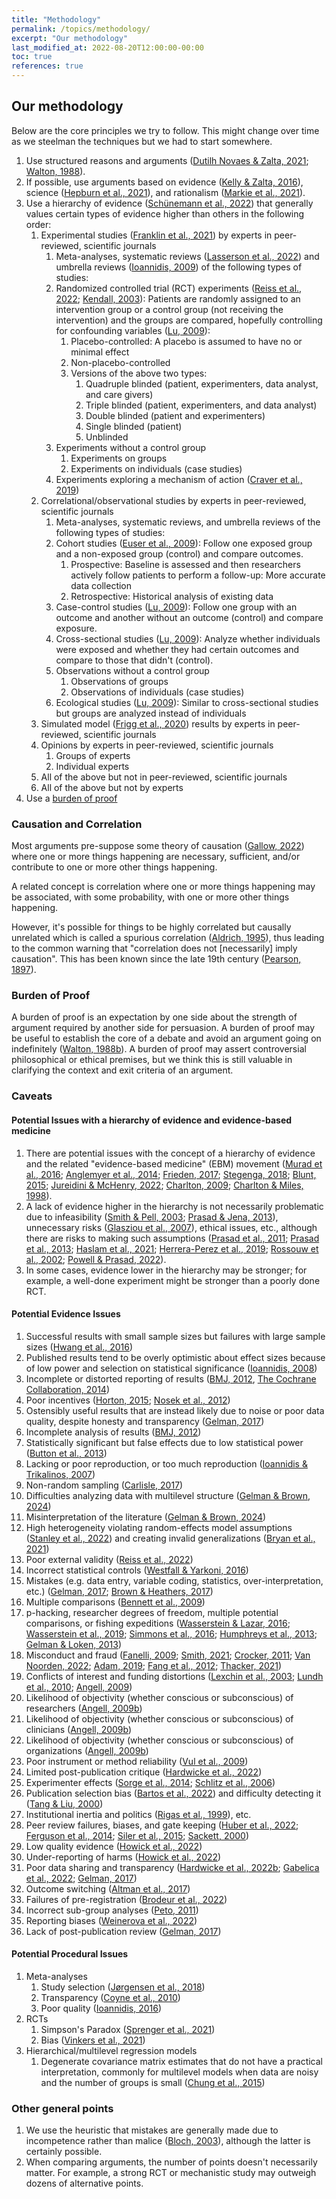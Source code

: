 ```yaml
---
title: "Methodology"
permalink: /topics/methodology/
excerpt: "Our methodology"
last_modified_at: 2022-08-20T12:00:00-00:00
toc: true
references: true
---
```


## Our methodology

Below are the core principles we try to follow. This might change over time as we steelman the techniques but we had to start somewhere.

1. Use structured reasons and arguments ([Dutilh Novaes & Zalta, 2021](#Dutilh_Novaes_&_Zalta,_2021); [Walton, 1988](#Walton,_1988)).
2. If possible, use arguments based on evidence ([Kelly & Zalta, 2016](#Kelly_&_Zalta,_2016)), science ([Hepburn et al., 2021](#Hepburn_et_al.,_2021)), and rationalism ([Markie et al., 2021](#Markie_et_al.,_2021)).
3. Use a hierarchy of evidence ([Schünemann et al., 2022](#Schunemann_et_al.,_2022)) that generally values certain types of evidence higher than others in the following order:
    1. Experimental studies ([Franklin et al., 2021](#Franklin_et_al.,_2021)) by experts in peer-reviewed, scientific journals
        1. Meta-analyses, systematic reviews ([Lasserson et al., 2022](Lasserson_et_al.,_2022)) and umbrella reviews ([Ioannidis, 2009](#Ioannidis,_2009)) of the following types of studies:
        2. Randomized controlled trial (RCT) experiments ([Reiss et al., 2022](#Reiss_et_al.,_2022); [Kendall, 2003](#Kendall,_2003)): Patients are randomly assigned to an intervention group or a control group (not receiving the intervention) and the groups are compared, hopefully controlling for confounding variables ([Lu, 2009](#Lu,_2009)):
             1. Placebo-controlled: A placebo is assumed to have no or minimal effect
             2. Non-placebo-controlled
             3. Versions of the above two types:
                 1. Quadruple blinded (patient, experimenters, data analyst, and care givers)
                 2. Triple blinded (patient, experimenters, and data analyst)
                 3. Double blinded (patient and experimenters)
                 4. Single blinded (patient)
                 5. Unblinded
        2. Experiments without a control group
            1. Experiments on groups
            2. Experiments on individuals (case studies)
        3. Experiments exploring a mechanism of action ([Craver et al., 2019](#Craver_et_al.,_2019))
    2. Correlational/observational studies by experts in peer-reviewed, scientific journals
        1. Meta-analyses, systematic reviews, and umbrella reviews of the following types of studies:
        2. Cohort studies ([Euser et al., 2009](#Euser_et_al.,_2009)): Follow one exposed group and a non-exposed group (control) and compare outcomes.
            1. Prospective: Baseline is assessed and then researchers actively follow patients to perform a follow-up: More accurate data collection
            2. Retrospective: Historical analysis of existing data
        3. Case-control studies ([Lu, 2009](#Lu,_2009)): Follow one group with an outcome and another without an outcome (control) and compare exposure.
        4. Cross-sectional studies ([Lu, 2009](#Lu,_2009)): Analyze whether individuals were exposed and whether they had certain outcomes and compare to those that didn't (control).
        5. Observations without a control group
            1. Observations of groups
            2. Observations of individuals (case studies)
        6. Ecological studies ([Lu, 2009](#Lu,_2009)): Similar to cross-sectional studies but groups are analyzed instead of individuals
    3. Simulated model ([Frigg et al., 2020](#Frigg_et_al.,_2020)) results by experts in peer-reviewed, scientific journals
    4. Opinions by experts in peer-reviewed, scientific journals
        1. Groups of experts
        2. Individual experts
    5. All of the above but not in peer-reviewed, scientific journals
    6. All of the above but not by experts
4. Use a [burden of proof](/topics/methodology/#burden-of-proof)

### Causation and Correlation

Most arguments pre-suppose some theory of causation ([Gallow, 2022](#Gallow,_2022)) where one or more things happening are necessary, sufficient, and/or contribute to one or more other things happening.

A related concept is correlation where one or more things happening may be associated, with some probability, with one or more other things happening.

However, it's possible for things to be highly correlated but causally unrelated which is called a spurious correlation ([Aldrich, 1995](#Aldrich,_1995)), thus leading to the common warning that "correlation does not \[necessarily\] imply causation". This has been known since the late 19th century ([Pearson, 1897](#Pearson,_1897)).

### Burden of Proof

A burden of proof is an expectation by one side about the strength of argument required by another side for persuasion. A burden of proof may be useful to establish the core of a debate and avoid an argument going on indefinitely ([Walton, 1988b](#Walton,_1988b)). A burden of proof may assert controversial philosophical or ethical premises, but we think this is still valuable in clarifying the context and exit criteria of an argument.

### Caveats

#### Potential Issues with a hierarchy of evidence and evidence-based medicine

1. There are potential issues with the concept of a hierarchy of evidence and the related "evidence-based medicine" (EBM) movement ([Murad et al., 2016](#Murad_et_al.,_2016); [Anglemyer et al., 2014](#Anglemyer_et_al.,_2014); [Frieden, 2017](#Frieden,_2017); [Stegenga, 2018](#Stegenga,_2018); [Blunt, 2015](#Blunt,_2015); [Jureidini & McHenry, 2022](#Jureidini_&_McHenry,_2022); [Charlton, 2009](#Charlton,_2009); [Charlton & Miles, 1998](#Charlton_&_Miles,_1998)).
1. A lack of evidence higher in the hierarchy is not necessarily problematic due to infeasibility ([Smith & Pell, 2003](#Smith_&_Pell,_2003); [Prasad & Jena, 2013](#Prasad_&_Jena,_2013)), unnecessary risks ([Glasziou et al., 2007](#Glasziou_et_al.,_2007)), ethical issues, etc., although there are risks to making such assumptions ([Prasad et al., 2011](#Prasad_et_al.,_2011); [Prasad et al., 2013](#Prasad_et_al.,_2013); [Haslam et al., 2021](#Haslam_et_al.,_2021); [Herrera-Perez et al., 2019](#Herrera-Perez_et_al.,_2019); [Rossouw et al., 2002](#Rossouw_et_al.,_2002); [Powell & Prasad, 2022](#Powell_&_Prasad,_2022)).
1. In some cases, evidence lower in the hierarchy may be stronger; for example, a well-done experiment might be stronger than a poorly done RCT.

#### Potential Evidence Issues

1. Successful results with small sample sizes but failures with large sample sizes ([Hwang et al., 2016](#Hwang_et_al.,_2016))
1. Published results tend to be overly optimistic about effect sizes because of low power and selection on statistical significance ([Ioannidis, 2008](#Ioannidis,_2008))
1. Incomplete or distorted reporting of results ([BMJ, 2012](#BMJ,_2012), [The Cochrane Collaboration, 2014](#The_Cochrane_Collaboration,_2014))
1. Poor incentives ([Horton, 2015](#Horton,_2015); [Nosek et al., 2012](#Nosek_et_al.,_2012))
1. Ostensibly useful results that are instead likely due to noise or poor data quality, despite honesty and transparency ([Gelman, 2017](#Gelman,_2017))
1. Incomplete analysis of results ([BMJ, 2012](#BMJ,_2012))
1. Statistically significant but false effects due to low statistical power ([Button et al., 2013](#Button_et_al.,_2013))
1. Lacking or poor reproduction, or too much reproduction ([Ioannidis & Trikalinos, 2007](#Ioannidis_&_Trikalinos,_2007))
1. Non-random sampling ([Carlisle, 2017](#Carlisle,_2017))
1. Difficulties analyzing data with multilevel structure ([Gelman & Brown, 2024](#Gelman_&_Brown,_2024))
1. Misinterpretation of the literature ([Gelman & Brown, 2024](#Gelman_&_Brown,_2024))
1. High heterogeneity violating random-effects model assumptions ([Stanley et al., 2022](#Stanley_et_al.,_2022)) and creating invalid generalizations ([Bryan et al., 2021](#Bryan_et_al.,_2021))
1. Poor external validity ([Reiss et al., 2022](#Reiss_et_al.,_2022))
1. Incorrect statistical controls ([Westfall & Yarkoni, 2016](#Westfall_&_Yarkoni,_2016))
1. Mistakes (e.g. data entry, variable coding, statistics, over-interpretation, etc.) ([Gelman, 2017](#Gelman,_2017); [Brown & Heathers, 2017](#Brown_&_Heathers,_2017))
1. Multiple comparisons ([Bennett et al., 2009](#Bennett_et_al.,_2009))
1. p-hacking, researcher degrees of freedom, multiple potential comparisons, or fishing expeditions ([Wasserstein & Lazar, 2016](#Wasserstein_&_Lazar,_2016); [Wasserstein et al., 2019](#Wasserstein_et_al.,_2019); [Simmons et al., 2016](#Simmons_et_al.,_2016); [Humphreys et al., 2013](#Humphreys_et_al.,_2013); [Gelman & Loken, 2013](#Gelman_&_Loken,_2013))
1. Misconduct and fraud ([Fanelli, 2009](#Fanelli,_2009); [Smith, 2021](#Smith,_2021); [Crocker, 2011](#Crocker,_2011); [Van Noorden, 2022](#Van_Noorden,_2022); [Adam, 2019](#Adam,_2019); [Fang et al., 2012](#Fang_et_al.,_2012); [Thacker, 2021](#Thacker,_2021))
1. Conflicts of interest and funding distortions ([Lexchin et al., 2003](#Lexchin_et_al.,_2003); [Lundh et al., 2010](#Lundh_et_al.,_2010); [Angell, 2009](#Angell,_2009))
1. Likelihood of objectivity (whether conscious or subconscious) of researchers ([Angell, 2009b](#Angell,_2009b))
1. Likelihood of objectivity (whether conscious or subconscious) of clinicians ([Angell, 2009b](#Angell,_2009b))
1. Likelihood of objectivity (whether conscious or subconscious) of organizations ([Angell, 2009b](#Angell,_2009b))
1. Poor instrument or method reliability ([Vul et al., 2009](#Vul_et_al.,_2009))
1. Limited post-publication critique ([Hardwicke et al., 2022](#Hardwicke_et_al.,_2022))
1. Experimenter effects ([Sorge et al., 2014](#Sorge_et_al.,_2014); [Schlitz et al., 2006](#Schlitz_et_al.,_2006))
1. Publication selection bias ([Bartos et al., 2022](#Bartos_et_al.,_2022)) and difficulty detecting it ([Tang & Liu, 2000](#Tang_&_Liu,_2000))
1. Institutional inertia and politics ([Rigas et al., 1999](#Rigas_et_al.,_1999)), etc.
1. Peer review failures, biases, and gate keeping ([Huber et al., 2022](#Huber_et_al.,_2022); [Ferguson et al., 2014](#Ferguson_et_al.,_2014); [Siler et al., 2015](#Siler_et_al.,_2015); [Sackett, 2000](#Sackett,_2000))
1. Low quality evidence ([Howick et al., 2022](#Howick_et_al.,_2022))
1. Under-reporting of harms ([Howick et al., 2022](#Howick_et_al.,_2022))
1. Poor data sharing and transparency ([Hardwicke et al., 2022b](#Hardwicke_et_al.,_2022b); [Gabelica et al., 2022](#Gabelica_et_al.,_2022); [Gelman, 2017](#Gelman,_2017))
1. Outcome switching ([Altman et al., 2017](#Altman_et_al.,_2017))
1. Failures of pre-registration ([Brodeur et al., 2022](#Brodeur_et_al.,_2022))
1. Incorrect sub-group analyses ([Peto, 2011](#Peto,_2011))
1. Reporting biases ([Weinerova et al., 2022](#Weinerova_et_al.,_2022))
1. Lack of post-publication review ([Gelman, 2017](#Gelman,_2017))

#### Potential Procedural Issues

1. Meta-analyses
    1. Study selection ([Jørgensen et al., 2018](#Jorgensen_et_al.,_2018))
    1. Transparency ([Coyne et al., 2010](#Coyne_et_al.,_2010))
    1. Poor quality ([Ioannidis, 2016](#Ioannidis,_2016))
1. RCTs
    1. Simpson's Paradox ([Sprenger et al., 2021](#Sprenger_et_al.,_2021))
    1. Bias ([Vinkers et al., 2021](#Vinkers_et_al.,_2021))
1. Hierarchical/multilevel regression models
    1. Degenerate covariance matrix estimates that do not have a practical interpretation, commonly for multilevel models when data are noisy and the number of groups is small ([Chung et al., 2015](#Chung_et_al.,_2015))

### Other general points

1. We use the heuristic that mistakes are generally made due to incompetence rather than malice ([Bloch, 2003](#Bloch,_2003)), although the latter is certainly possible.
1. When comparing arguments, the number of points doesn't necessarily matter. For example, a strong RCT or mechanistic study may outweigh dozens of alternative points.

<!-- References -->

[Adam, 2019]: https://www.nature.com/articles/d41586-019-02241-z 'Adam, D. (2019). How a data detective exposed suspicious medical trials. Nature, 571(7766), 462-465. https://doi.org/10.1038/d41586-019-02241-z'
[Aldrich, 1995]: https://doi.org/10.1214/ss/1177009870 'Aldrich, J. (1995). Correlations genuine and spurious in Pearson and Yule. Statistical science, 364-376. https://doi.org/10.1214/ss/1177009870'
[Altman et al., 2017]: https://doi.org/10.1136/bmj.j396 'Altman, D. G., Moher, D., & Schulz, K. F. (2017). Harms of outcome switching in reports of randomised trials: CONSORT perspective. BMJ, 356. https://doi.org/10.1136/bmj.j396'
[Angell, 2009]: https://www.nybooks.com/articles/2009/01/15/drug-companies-doctorsa-story-of-corruption/ 'Angell, M. (2009). Drug companies & doctors: A story of corruption. The New York Review of Books, 56(1), 8-12. Retrieved August, 2022 from https://www.nybooks.com/articles/2009/01/15/drug-companies-doctorsa-story-of-corruption/'
[Angell, 2009b]: https://www.nybooks.com/articles/2009/01/15/drug-companies-doctorsa-story-of-corruption/ '"It is simply no longer possible to believe much of the clinical research that is published, or to rely on the judgment of trusted physicians or authoritative medical guidelines. I take no pleasure in this conclusion, which I reached slowly and reluctantly over my two decades as an editor of The New England Journal of Medicine."&#013;&#013;Angell, M. (2009). Drug companies & doctors: A story of corruption. The New York Review of Books, 56(1), 8-12. Retrieved August, 2022 from https://www.nybooks.com/articles/2009/01/15/drug-companies-doctorsa-story-of-corruption/'
[Anglemyer et al., 2014]: https://www.cochranelibrary.com/cdsr/doi/10.1002/14651858.MR000034.pub2/epdf/full/en 'Anglemyer, A., Horvath, H. T., & Bero, L. (2014). Healthcare outcomes assessed with observational study designs compared with those assessed in randomized trials. Cochrane Database of Systematic Reviews, (4). https://doi.org/10.1002/14651858.MR000034.pub2'
[Bartos et al., 2022]: https://doi.org/10.48550/arXiv.2208.12334 'Bartoš, F., Maier, M., Wagenmakers, E. J., Nippold, F., Doucouliagos, H., Ioannidis, J., ... & Stanley, T. D. (2022). Footprint of publication selection bias on meta-analyses in medicine, economics, and psychology. arXiv preprint arXiv:2208.12334. https://doi.org/10.48550/arXiv.2208.12334'
[Bennett et al., 2009]: https://tauruspet.med.yale.edu/staff/edm42/courses/ENAS_880_2018/papers/Bennett-Salmon-2009.pdf 'Bennett, C. M., Baird, A. A., Miller, M. B., and Wolford, G. L. (2009). Neural correlates of interspecies perspective taking in the post-mortem Atlantic Salmon: An argument for multiple comparisons correction. Poster presented at Human Brain Mapping conference. https://tauruspet.med.yale.edu/staff/edm42/courses/ENAS_880_2018/papers/Bennett-Salmon-2009.pdf'
[Bloch, 2003]: https://archive.org/details/murphyslawbooktw00bloc/page/52/mode/2up 'Bloch, A. (2003). Murphy’s law. Penguin. https://archive.org/details/murphyslawbooktw00bloc/page/52/mode/2up'
[Blunt, 2015]: https://etheses.lse.ac.uk/3284/1/Blunt_heirachies_of_evidence.pdf 'Blunt, C. (2015). Hierarchies of evidence in evidence-based medicine (Doctoral dissertation, London School of Economics and Political Science). Retrieved July, 2022, from https://etheses.lse.ac.uk/3284/1/Blunt_heirachies_of_evidence.pdf'
[BMJ, 2012]: https://www.bmj.com/content/bmj/345/bmj.e7304.full.pdf '"Why aren’t all clinical trial data routinely available for independent scrutiny once a regulatory decision has been made? How have commercial companies been allowed to evaluate their own products and then to keep large and unknown amounts of the data secret even from the regulators? Why should it be up to the companies to decide who looks at the data and for what purpose? Why should it take legal action (as in the case of GlaxoSmithKline’s paroxetine and rosiglitazone), strong arm tactics by national licensing bodies (Pfizer’s reboxetine), and the exceptional tenacity of individual researchers and investigative journalists (Roche’s oseltamivir) to try to piece together the evidence on individual drugs? [...] the Cochrane group has told the BMJ that about 60% of Roche’s data from phase III trials of oseltamivir have never been published. And although the European Medicines Agency (EMA) could have requested these data from Roche, it did not do so. This means that tax payers in the United Kingdom and around the world have spent billions of dollars stockpiling a drug for which no one except the manufacturer has seen the complete evidence base.  Indeed the EMA’s unprecedented infringement proceedings launched against Roche last month suggest that even the manufacturer has never fully evaluated evidence it has collected on the drug’s adverse effects."&#013;&#013;BMJ (2012). Clinical trial data for all drugs in current use. BMJ, 345. from https://doi.org/10.1136/bmj.e7304'
[Brodeur et al., 2022]: https://doi.org/10.2139/ssrn.4180594 'Brodeur, A., Cook, N., Hartley, J., & Heyes, A. (2022). Do Pre-Registration and Pre-analysis Plans Reduce p-Hacking and Publication Bias?. Available at SSRN. https://doi.org/10.2139/ssrn.4180594'
[Brown & Heathers, 2017]: https://doi.org/10.1177/1948550616673876 'Brown, N. J., & Heathers, J. A. (2017). The GRIM test: A simple technique detects numerous anomalies in the reporting of results in psychology. Social Psychological and Personality Science, 8(4), 363-369. https://doi.org/10.1177/1948550616673876'
[Bryan et al., 2021]: https://doi.org/10.1038/s41562-021-01143-3 'Bryan, C. J., Tipton, E., & Yeager, D. S. (2021). Behavioural science is unlikely to change the world without a heterogeneity revolution. Nature human behaviour, 5(8), 980-989. https://doi.org/10.1038/s41562-021-01143-3'
[Button et al., 2013]: https://www.nature.com/articles/nrn3475.pdf 'Button, K. S., Ioannidis, J., Mokrysz, C., Nosek, B. A., Flint, J., Robinson, E. S., & Munafò, M. R. (2013). Power failure: why small sample size undermines the reliability of neuroscience. Nature reviews neuroscience, 14(5), 365-376. https://doi.org/10.1038/nrn3475'
[Carlisle, 2017]: https://associationofanaesthetists-publications.onlinelibrary.wiley.com/doi/pdfdirect/10.1111/anae.13938?download=true 'Carlisle, J. B. (2017). Data fabrication and other reasons for non‐random sampling in 5087 randomised, controlled trials in anaesthetic and general medical journals. Anaesthesia, 72(8), 944-952. https://doi.org/10.1111/anae.13938'
[Charlton, 2009]: https://doi.org/10.1111/j.1365-2753.2009.01267.x 'Charlton, B. G. (2009). The Zombie science of evidence‐based medicine: a personal retrospective. A commentary on Djulbegovic, B., Guyatt, GH & Ashcroft, RE (2009). Cancer Control, 16, 158–168. Journal of Evaluation in Clinical Practice, 15(6), 930-934. https://doi.org/10.1111/j.1365-2753.2009.01267.x'
[Charlton & Miles, 1998]: https://doi.org/10.1093/qjmed/91.5.371 'Charlton, B. G., & Miles, A. (1998). The rise and fall of EBM. QJM: monthly journal of the Association of Physicians, 91(5), 371-374. https://doi.org/10.1093/qjmed/91.5.371'
[Chung et al., 2015]: https://doi.org/10.3102/1076998615570945 'Chung, Y., Gelman, A., Rabe-Hesketh, S., Liu, J., & Dorie, V. (2015). Weakly informative prior for point estimation of covariance matrices in hierarchical models. Journal of Educational and Behavioral Statistics, 40(2), 136-157. https://doi.org/10.3102/1076998615570945'
[Coyne et al., 2010]: https://psycnet.apa.org/doi/10.1037/a0017633 'Coyne, J. C., Thombs, B. D., & Hagedoorn, M. (2010). Ain’t necessarily so: review and critique of recent meta-analyses of behavioral medicine interventions in health psychology. Health Psychology, 29(2), 107. https://psycnet.apa.org/doi/10.1037/a0017633'
[Craver et al., 2019]: https://plato.stanford.edu/entries/science-mechanisms/ 'Craver, C., Tabery, J., & Zalta, E. (Ed.) (2019). Mechanisms in Science. The Stanford Encyclopedia of Philosophy (Summer 2019 Edition). https://plato.stanford.edu/archives/sum2019/entries/science-mechanisms/'
[Crocker, 2011]: https://doi.org/10.1038/479151a 'Crocker, J. (2011). The road to fraud starts with a single step. Nature, 479(7372), 151-151. https://doi.org/10.1038/479151a'
[Dutilh Novaes & Zalta, 2021]: https://plato.stanford.edu/entries/argument/ 'Dutilh Novaes, C., & Zalta, E. (Ed.) (2021). Argument and Argumentation. The Stanford Encyclopedia of Philosophy (Fall 2021 Edition). https://plato.stanford.edu/archives/fall2021/entries/argument/'
[Euser et al., 2009]: https://doi.org/10.1159/000235241 'Euser, A. M., Zoccali, C., Jager, K. J., & Dekker, F. W. (2009). Cohort studies: prospective versus retrospective. Nephron Clinical Practice, 113(3), c214-c217. https://doi.org/10.1159/000235241'
[Fanelli, 2009]: https://doi.org/10.1371/journal.pone.0005738 'Fanelli, D. (2009). How many scientists fabricate and falsify research? A systematic review and meta-analysis of survey data. PloS one, 4(5), e5738. https://doi.org/10.1371/journal.pone.0005738'
[Fang et al., 2012]: https://doi.org/10.1073/pnas.1212247109 'Fang, F. C., Steen, R. G., & Casadevall, A. (2012). Misconduct accounts for the majority of retracted scientific publications. Proceedings of the National Academy of Sciences, 109(42), 17028-17033. https://doi.org/10.1073/pnas.1212247109'
[Ferguson et al., 2014]: https://doi.org/10.1038/515480a 'Ferguson, C., Marcus, A., & Oransky, I. (2014). The peer-review scam. Nature, 515(7528), 480. https://doi.org/10.1038/515480a'
[Franklin et al., 2021]: https://plato.stanford.edu/entries/physics-experiment/ 'Franklin, A., Perovic, S., & Zalta, E. (Ed.) (2021). Experiment in Physics. The Stanford Encyclopedia of Philosophy (Summer 2021 Edition). https://plato.stanford.edu/archives/sum2021/entries/physics-experiment/'
[Frieden, 2017]: https://www.nejm.org/doi/pdf/10.1056/NEJMra1614394 'Frieden, T. R. (2017). Evidence for health decision making—beyond randomized, controlled trials. New England Journal of Medicine, 377(5), 465-475. https://doi.org/10.1056/NEJMra1614394'
[Frigg et al., 2020]: https://plato.stanford.edu/entries/models-science/ 'Frigg, R., Hartmann, S., & Zalta, E. (Ed.) (2020). Models in Science. The Stanford Encyclopedia of Philosophy (Spring 2020 Edition). https://plato.stanford.edu/archives/spr2020/entries/models-science/'
[Gabelica et al., 2022]: https://doi.org/10.1016/j.jclinepi.2022.05.019 'Gabelica, M., Bojčić, R., & Puljak, L. (2022). Many researchers were not compliant with their published data sharing statement: a mixed-methods study. Journal of Clinical Epidemiology, 150, 33-41. https://doi.org/10.1016/j.jclinepi.2022.05.019'
[Gallow, 2022]: https://plato.stanford.edu/entries/causation-metaphysics/#Inst 'Gallow, D. (2022). The Metaphysics of Causation. The Stanford Encyclopedia of Philosophy (Fall 2022 Edition). https://plato.stanford.edu/archives/fall2022/entries/causation-metaphysics/'
[Gelman, 2017]: https://doi.org/10.1080/09332480.2017.1302720 'Gelman, A. (2017). Ethics and statistics: Honesty and transparency are not enough. Chance, 30(1), 37-39. https://doi.org/10.1080/09332480.2017.1302720'
[Gelman & Brown, 2024]: https://stat.columbia.edu/~gelman/research/published/healing3.pdf 'Gelman, A., & Brown, N. J. (2024). How statistical challenges and misreadings of the literature combine to produce unreplicable science: An example from psychology. Advances in Methods and Practices in Psychological Science, 7(4), 25152459241276398. https://doi.org/10.1177/25152459241276398'
[Gelman & Loken, 2013]: https://stat.columbia.edu/~gelman/research/unpublished/forking.pdf '"P-values are a method of protecting researchers from declaring truth based on patterns in noise, and so it is ironic that, by way of data-dependent analyses, p-values are often used to lend credence to noisy claims based on small samples. To put it another way: without modern statistics, we find it unlikely that people would take seriously a claim about the general population of women, based on two survey questions asked to 100 volunteers on the internet and 24 college students. But with the p-value, a result can be declared significant and deemed worth publishing in a leading journal in psychology."&#013;&#013;"absent pre-registration, our data analysis choices will be data-dependent, even when they are motivated directly from theoretical concerns. When pre-registered replication is difficult or impossible (as in much research in social science and public health), we believe the best strategy is to move toward an analysis of all the data rather than a focus on a single comparison or small set of comparisons"&#013;&#013;"In fields where new data can readily be gathered (such as in all four of the examples discussed above), perhaps the two-part structure of Nosek et al. (2013) will be a standard for future research. Instead of the current norm in which several different studies are performed, each with statistical significance but each with analyses that are contingent on data, perhaps researchers can perform half as many original experiments in each paper and just pair each new experiment with a pre-registered replication."&#013;&#013;Gelman, A., & Loken, E. (2013). The garden of forking paths: Why multiple comparisons can be a problem, even when there is no “fishing expedition” or “p-hacking” and the research hypothesis was posited ahead of time. Department of Statistics, Columbia University, 348, 1-17. https://stat.columbia.edu/~gelman/research/unpublished/forking.pdf'
[Glasziou et al., 2007]: https://doi.org/10.1136/bmj.39070.527986.68 'Glasziou, P., Chalmers, I., Rawlins, M., & McCulloch, P. (2007). When are randomised trials unnecessary? Picking signal from noise. Bmj, 334(7589), 349-351. https://doi.org/10.1136/bmj.39070.527986.68'
[Hardwicke et al., 2022]: https://doi.org/10.1098/rsos.220139 'Hardwicke, T. E., Thibault, R. T., Kosie, J. E., Tzavella, L., Bendixen, T., Handcock, S. A., ... & Ioannidis, J. P. (2022). Post-publication critique at top-ranked journals across scientific disciplines: a cross-sectional assessment of policies and practice. Royal Society Open Science, 9(8), 220139. https://doi.org/10.1098/rsos.220139'
[Hardwicke et al., 2022b]: https://doi.org/10.1177/1745691620979806 'Hardwicke, T. E., Thibault, R. T., Kosie, J. E., Wallach, J. D., Kidwell, M. C., & Ioannidis, J. P. (2022). Estimating the prevalence of transparency and reproducibility-related research practices in psychology (2014–2017). Perspectives on Psychological Science, 17(1), 239-251. https://doi.org/10.1177/1745691620979806'
[Haslam et al., 2021]: https://doi.org/10.1186/s12885-021-08632-8 'Haslam, A., Gill, J., Crain, T., Herrera-Perez, D., Chen, E. Y., Hilal, T., ... & Prasad, V. (2021). The frequency of medical reversals in a cross-sectional analysis of high-impact oncology journals, 2009–2018. BMC cancer, 21, 1-9. https://doi.org/10.1186/s12885-021-08632-8'
[Hepburn et al., 2021]: https://plato.stanford.edu/entries/scientific-method/ 'Hepburn, B., Andersen, H., & Zalta, E. (Ed.) (2021). Scientific Method. The Stanford Encyclopedia of Philosophy (Summer 2021 Edition). https://plato.stanford.edu/archives/sum2021/entries/scientific-method/'
[Herrera-Perez et al., 2019]: https://doi.org/10.7554/eLife.45183 'Herrera-Perez, D., Haslam, A., Crain, T., Gill, J., Livingston, C., Kaestner, V., ... & Prasad, V. (2019). A comprehensive review of randomized clinical trials in three medical journals reveals 396 medical reversals. Elife, 8, e45183. https://doi.org/10.7554/eLife.45183'
[Horton, 2015]: https://doi.org/10.1016/S0140-6736(15)60696-1 'Horton, R. (2015). Offline: What is medicine’s 5 sigma. Lancet, 385(9976), 1380. https://doi.org/10.1016/S0140-6736(15)60696-1'
[Howick et al., 2022]: https://doi.org/10.1016/j.jclinepi.2022.04.017 'Howick, J., Koletsi, D., Ioannidis, J. P., Madigan, C., Pandis, N., Loef, M., ... & Schmidt, S. (2022). Most healthcare interventions tested in Cochrane Reviews are not effective according to high quality evidence: a systematic review and meta-analysis. Journal of clinical epidemiology. https://doi.org/10.1016/j.jclinepi.2022.04.017'
[Huber et al., 2022]: https://doi.org/10.1073/pnas.2205779119 'Huber, J., Inoua, S., Kerschbamer, R., König-Kersting, C., Palan, S., & Smith, V. L. (2022). Nobel and novice: Author prominence affects peer review. Proceedings of the National Academy of Sciences, 119(41), e2205779119. https://doi.org/10.1073/pnas.2205779119'
[Humphreys et al., 2013]: https://doi.org/10.1093/pan/mps021 'Humphreys, M., De la Sierra, R. S., & Van der Windt, P. (2013). Fishing, commitment, and communication: A proposal for comprehensive nonbinding research registration. Political Analysis, 21(1), 1-20. https://doi.org/10.1093/pan/mps021'
[Hwang et al., 2016]: https://doi.org/10.1001/jamainternmed.2016.6008 'Hwang, T. J., Carpenter, D., Lauffenburger, J. C., Wang, B., Franklin, J. M., & Kesselheim, A. S. (2016). Failure of investigational drugs in late-stage clinical development and publication of trial results. JAMA internal medicine, 176(12), 1826-1833. https://doi.org/10.1001/jamainternmed.2016.6008'
[Ioannidis, 2005]: https://doi.org/10.1371/journal.pmed.0020124 'Ioannidis, J. P. (2005). Why most published research findings are false. PLoS medicine, 2(8), e124. https://doi.org/10.1371/journal.pmed.0020124'
[Ioannidis, 2008]: https://osf.io/mfsba/download 'Ioannidis, J. P. (2008). Why Most Discovered True Associations Are Inflated. Epidemiology, 19(5), 640-648. https://doi.org/10.1097/EDE.0b013e31818131e7'
[Ioannidis, 2009]: https://www.cmaj.ca/content/cmaj/181/8/488.full.pdf 'Ioannidis, J. P. (2009). Integration of evidence from multiple meta-analyses: a primer on umbrella reviews, treatment networks and multiple treatments meta-analyses. Cmaj, 181(8), 488-493. https://doi.org/10.1503/cmaj.081086'
[Ioannidis, 2016]: https://doi.org/10.1111/1468-0009.12210 'Ioannidis, J. P. (2016). The mass production of redundant, misleading, and conflicted systematic reviews and meta‐analyses. The Milbank Quarterly, 94(3), 485-514. https://doi.org/10.1111/1468-0009.12210'
[Ioannidis & Trikalinos, 2007]: https://doi.org/10.1177/1740774507079441 'Ioannidis, J. P., & Trikalinos, T. A. (2007). An exploratory test for an excess of significant findings. Clinical trials, 4(3), 245-253. https://doi.org/10.1177/1740774507079441'
[Jorgensen et al., 2018]: https://ebm.bmj.com/content/ebmed/23/5/165.full.pdf 'Jørgensen, L., Gøtzsche, P. C., & Jefferson, T. (2018). The Cochrane HPV vaccine review was incomplete and ignored important evidence of bias. BMJ evidence-based medicine, 23(5), 165-168. http://dx.doi.org/10.1136/bmjebm-2018-111012'
[Jureidini & McHenry, 2022]: https://doi.org/10.1136/bmj.o702 'Jureidini, J., & McHenry, L. B. (2022). The illusion of evidence based medicine. BMJ, 376. https://doi.org/10.1136/bmj.o702'
[Kelly & Zalta, 2016]: https://plato.stanford.edu/entries/evidence/ 'Kelly, T., & Zalta, E. (Ed.) (2016). Evidence. The Stanford Encyclopedia of Philosophy (Winter 2016 Edition). https://plato.stanford.edu/archives/win2016/entries/evidence/'
[Kendall, 2003]: https://emj.bmj.com/content/emermed/20/2/164.full.pdf 'Kendall, J. (2003). Designing a research project: randomised controlled trials and their principles. Emergency medicine journal: EMJ, 20(2), 164. https://doi.org/10.1136/emj.20.2.164'
[Lasserson et al., 2022]: https://training.cochrane.org/handbook/current/chapter-01#section-1-1 'Lasserson, TJ., Thomas, J., & Higgins, JPT. (2022). Cochrane handbook for systematic reviews of interventions. Cochrane. Retrieved July, 2022, from https://training.cochrane.org/handbook/current/chapter-01#section-1-1'
[Lexchin et al., 2003]: https://doi.org/10.1136/bmj.326.7400.1167 'Lexchin, J., Bero, L. A., Djulbegovic, B., & Clark, O. (2003). Pharmaceutical industry sponsorship and research outcome and quality: systematic review. bmj, 326(7400), 1167-1170. https://doi.org/10.1136/bmj.326.7400.1167'
[Lu, 2009]: https://doi.org/10.1111/j.1742-1241.2009.02056.x 'Lu, C. Y. (2009). Observational studies: a review of study designs, challenges and strategies to reduce confounding. International journal of clinical practice, 63(5), 691-697. https://doi.org/10.1111/j.1742-1241.2009.02056.x'
[Lundh et al., 2010]: https://journals.plos.org/plosmedicine/article/file?id=10.1371/journal.pmed.1000354&type=printable 'Lundh, A., Barbateskovic, M., Hróbjartsson, A., & Gøtzsche, P. C. (2010). Conflicts of interest at medical journals: the influence of industry-supported randomised trials on journal impact factors and revenue–cohort study. PLoS medicine, 7(10), e1000354. https://doi.org/10.1371/annotation/7e5c299c-2db7-4ddf-8eff-ab793511eccd'
[Markie et al., 2021]: https://plato.stanford.edu/entries/rationalism-empiricism/ 'Markie, P., Folescu, M., & Zalta, E. (Ed.) (2021). Rationalism vs. Empiricism. The Stanford Encyclopedia of Philosophy (Fall 2021 Edition). https://plato.stanford.edu/archives/fall2021/entries/rationalism-empiricism/'
[Murad et al., 2016]: http://dx.doi.org/10.1136/ebmed-2016-110401 'Murad, M. H., Asi, N., Alsawas, M., & Alahdab, F. (2016). New evidence pyramid. BMJ Evidence-Based Medicine, 21(4), 125-127. http://dx.doi.org/10.1136/ebmed-2016-110401'
[Nosek et al., 2012]: https://journals.sagepub.com/doi/pdf/10.1177/1745691612459058 'Nosek, B. A., Spies, J. R., & Motyl, M. (2012). Scientific utopia: II. Restructuring incentives and practices to promote truth over publishability. Perspectives on Psychological Science, 7(6), 615-631. https://doi.org/10.1177/1745691612459058'
[Pearson, 1897]: https://royalsocietypublishing.org/doi/pdf/10.1098/rspl.1896.0076 'Pearson, K. (1897). Mathematical contributions to the theory of evolution.—on a form of spurious correlation which may arise when indices are used in the measurement of organs. Proceedings of the royal society of london, 60(359-367), 489-498. https://doi.org/10.1098/rspl.1896.0076'
[Peto, 2011]: https://doi.org/10.1038/bjc.2011.79 'Peto, R. (2011). Current misconception 3: that subgroup-specific trial mortality results often provide a good basis for individualising patient care. British journal of cancer, 104(7), 1057-1058. https://doi.org/10.1038/bjc.2011.79'
[Powell & Prasad, 2022]: https://doi.org/10.1111/eci.13730 'Powell, K., & Prasad, V. (2022). Where are randomized trials necessary: Are smoking and parachutes good counterexamples?. European journal of clinical investigation, 52(5), e13730. https://doi.org/10.1111/eci.13730'
[Prasad et al., 2011]: https://doi.org/10.1001/archinternmed.2011.295 'Prasad, V., Gall, V., & Cifu, A. (2011). The frequency of medical reversal. Archives of internal medicine, 171(18), 1675-1676. https://doi.org/10.1001/archinternmed.2011.295'
[Prasad et al., 2013]: https://doi.org/10.1016/j.mayocp.2013.05.012 'Prasad, V., Vandross, A., Toomey, C., Cheung, M., Rho, J., Quinn, S., ... & Cifu, A. (2013). A decade of reversal: an analysis of 146 contradicted medical practices. In Mayo Clinic Proceedings (Vol. 88, No. 8, pp. 790-798). Elsevier. https://doi.org/10.1016/j.mayocp.2013.05.012'
[Prasad & Jena, 2013]: https://doi.org/10.1001/jama.2012.96867 'Prasad, V., & Jena, A. B. (2013). Prespecified falsification end points: can they validate true observational associations?. Jama, 309(3), 241-242. https://doi.org/10.1001/jama.2012.96867'
[Reiss et al., 2022]: https://plato.stanford.edu/entries/medicine/ 'Reiss, J., Ankeny, R., & Zalta, E. (Ed.) (2022). Philosophy of Medicine. The Stanford Encyclopedia of Philosophy (Summer 2022 Edition). https://plato.stanford.edu/archives/spr2022/entries/medicine/'
[Rigas et al., 1999]: https://doi.org/10.1016/S0140-6736(99)06034-1 'Rigas, B., Feretis, C., & Papavassiliou, E. D. (1999). John Lykoudis: an unappreciated discoverer of the cause and treatment of peptic ulcer disease. The Lancet, 354(9190), 1634-1635. https://doi.org/10.1016/S0140-6736(99)06034-1'
[Rossouw et al., 2002]: https://doi.org/10.1001/jama.288.3.321 'Rossouw, J. E., Anderson, G. L., Prentice, R. L., LaCroix, A. Z., Kooperberg, C., Stefanick, M. L., ... & Writing Group for the Women’s Health Initiative Investigators. (2002). Risks and benefits of estrogen plus progestin in healthy postmenopausal women: principal results From the Women’s Health Initiative randomized controlled trial. Jama, 288(3), 321-333. https://doi.org/10.1001/jama.288.3.321'
[Sackett, 2000]: https://www.ncbi.nlm.nih.gov/pmc/articles/PMC1118019/pdf/1283.pdf#page=3 'Sackett, D. L. (2000). The sins of expertness and a proposal for redemption. BMJ, 320(7244), 1283. https://doi.org/10.1136/bmj.320.7244.1283'
[Schunemann et al., 2022]: https://training.cochrane.org/handbook/current/chapter-14#section-14-2 '"Not downgrading [Non-randomized Studies of Interventions] from high to low certainty needs transparent and detailed justification for what mitigates concerns about confounding and selection bias (Schünemann et al 2018). Very few examples of where not rating down by two levels is appropriate currently exist."&#013;&#013;Schünemann, HJ., Higgins, JPT., Vist, GE., Glasziou, P., Akl, EA., Skoetz, N., & Guyatt, GH. (2022). Cochrane handbook for systematic reviews of interventions. Cochrane. Retrieved July, 2022, from https://training.cochrane.org/handbook/current/chapter-14#section-14-2'
[Schlitz et al., 2006]: https://doi.org/10.1348/000712605X80704 'Schlitz, M., Wiseman, R., Watt, C., & Radin, D. (2006). Of two minds: Sceptic‐proponent collaboration within parapsychology. British Journal of Psychology, 97(3), 313-322. https://doi.org/10.1348/000712605X80704'
[Siler et al., 2015]: https://doi.org/10.1073/pnas.1418218112 'Siler, K., Lee, K., & Bero, L. (2015). Measuring the effectiveness of scientific gatekeeping. Proceedings of the National Academy of Sciences, 112(2), 360-365. https://doi.org/10.1073/pnas.1418218112'
[Simmons et al., 2016]: https://journals.sagepub.com/doi/pdf/10.1177/0956797611417632 'Simmons, J. P., Nelson, L. D., & Simonsohn, U. (2016). False-positive psychology: undisclosed flexibility in data collection and analysis allows presenting anything as significant. https://psycnet.apa.org/doi/10.1037/14805-033'
[Smith, 2021]: https://blogs.bmj.com/bmj/2021/07/05/time-to-assume-that-health-research-is-fraudulent-until-proved-otherwise/ 'Smith, R. (2021). Time to assume that health research is fraudulent until proven otherwise. The BMJ Opinion. Retrieved August, 2022, from https://blogs.bmj.com/bmj/2021/07/05/time-to-assume-that-health-research-is-fraudulent-until-proved-otherwise/'
[Smith & Pell, 2003]: https://doi.org/10.1136/bmj.327.7429.1459 '"Stephen Lock, my predecessor as editor of The BMJ, became worried about research fraud in the 1980s, but people thought his concerns eccentric. Research authorities insisted that fraud was rare, didn’t matter because science was self-correcting, and that no patients had suffered because of scientific fraud. All those reasons for not taking research fraud seriously have proved to be false, and, 40 years on from Lock’s concerns, we are realising that the problem is huge, the system encourages fraud, and we have no adequate way to respond. It may be time to move from assuming that research has been honestly conducted and reported to assuming it to be untrustworthy until there is some evidence to the contrary.&#013;&#013;Richard Smith was the editor of The BMJ until 2004."&#013;&#013;Smith, G. C., & Pell, J. P. (2003). Parachute use to prevent death and major trauma related to gravitational challenge: systematic review of randomised controlled trials. BMJ, 327(7429), 1459-1461. https://doi.org/10.1136/bmj.327.7429.1459'
[Sorge et al., 2014]: https://doi.org/10.1038/nmeth.2935 'Sorge, R. E., Martin, L. J., Isbester, K. A., Sotocinal, S. G., Rosen, S., Tuttle, A. H., ... & Mogil, J. S. (2014). Olfactory exposure to males, including men, causes stress and related analgesia in rodents. Nature methods, 11(6), 629-632. https://doi.org/10.1038/nmeth.2935'
[Sprenger et al., 2021]: https://plato.stanford.edu/entries/paradox-simpson/ 'Sprenger, J., Weinberger, N., & Zalta, E. (Ed.) (2021). Simpson’s Paradox. The Stanford Encyclopedia of Philosophy (Summer 2021 Edition). https://plato.stanford.edu/archives/sum2021/entries/paradox-simpson/'
[Stanley et al., 2022]: https://doi.org/10.1177/25152459221120427 'Stanley, T. D., Doucouliagos, H., & Ioannidis, J. P. (2022). Beyond Random Effects: When Small-Study Findings Are More Heterogeneous. Advances in Methods and Practices in Psychological Science, 5(4), 25152459221120427. https://doi.org/10.1177/25152459221120427'
[Stegenga, 2018]: https://doi.org/10.1093/oso/9780198747048.001.0001 'Stegenga, J. (2018). Medical nihilism. Oxford University Press. https://doi.org/10.1093/oso/9780198747048.001.0001'
[Tang & Liu, 2000]: https://doi.org/10.1016/S0895-4356(99)00204-8 'Tang, J. L., & Liu, J. L. (2000). Misleading funnel plot for detection of bias in meta-analysis. Journal of clinical epidemiology, 53(5), 477-484. https://doi.org/10.1016/S0895-4356(99)00204-8'
[Thacker, 2021]: https://doi.org/10.1136/bmj.n2635 'Thacker, P. D. (2021). Covid-19: Researcher blows the whistle on data integrity issues in Pfizer’s vaccine trial. bmj, 375. https://doi.org/10.1136/bmj.n2635'
[The Cochrane Collaboration, 2014]: https://www.cochrane.org/news/tamiflu-and-relenza-getting-full-evidence-picture '"Since 2002, governments around the world have spent billions of dollars stockpiling neuraminidase inhibitors (NIs) such as Tamiflu® (oseltamivir) and Relenza® (zanamivir) in anticipation of an influenza pandemic. This trend increased dramatically following the outbreak of the H1N1 virus (swine flu) in April 2009. It was initially believed that NIs would reduce hospital admissions and complications of influenza, such as pneumonia, during influenza pandemics. However, the original evidence presented to government agencies around the world was incomplete, raising questions about the accuracy of these claims and the efficacy of both preparations. [...] This latest Cochrane Review has benefited from access to more complete reports of the original research, now made available by the manufacturers, Roche and GlaxoSmithKline. Along with documenting evidence of harms from use of NIs, the review raises the question of whether global stockpiling of the drugs is still justifiable given the lack of reliable evidence to support the original claims of its benefits. [...] Initially thought to reduce hospitalisations and serious complications from influenza, the review highlights that [NIs are] not proven to do this, and it also seems to lead to harmful effects that were not fully reported in the original publications. This shows the importance of ensuring that trial data are transparent and accessible."&#013;&#013;The Cochrane Collaboration (2014). Tamiflu and Relenza: getting the full evidence picture. Retrieved January, 2025, from https://www.cochrane.org/news/tamiflu-and-relenza-getting-full-evidence-picture'
[Van Noorden, 2022]: https://media.nature.com/original/magazine-assets/d41586-022-02002-5/d41586-022-02002-5.pdf 'Van Noorden, R. (2022). Exclusive: investigators found plagiarism and data falsification in work from prominent cancer lab. Nature, 607(7920), 650-652. https://doi.org/10.1038/d41586-022-02002-5'
[Vinkers et al., 2021]: https://doi.org/10.1371/journal.pbio.3001162 'Vinkers, C. H., Lamberink, H. J., Tijdink, J. K., Heus, P., Bouter, L., Glasziou, P., ... & Otte, W. M. (2021). The methodological quality of 176,620 randomized controlled trials published between 1966 and 2018 reveals a positive trend but also an urgent need for improvement. PLoS Biology, 19(4), e3001162. https://doi.org/10.1371/journal.pbio.3001162'
[Vul et al., 2009]: https://doi.org/10.1111/j.1745-6924.2009.01125.x 'Vul, E., Harris, C., Winkielman, P., & Pashler, H. (2009). Puzzlingly high correlations in fMRI studies of emotion, personality, and social cognition. Perspectives on psychological science, 4(3), 274-290. https://doi.org/10.1111/j.1745-6924.2009.01125.x'
[Walton, 1988]: https://doi.org/10.1007/BF00178024 '"This description of reasoned dialogue as a process of deepened insight into one’s own position on a controversial issue is consistent with the Socratic view of dialogue as a means to attain self-knowledge. For Socrates, the process of learning was an ascent from the depths of the cave towards the clearer light of self-knowledge through the process of reasoned, and primarily verbal, dialogue with another discussant, on controversial issues. What Socrates emphasized as a most important benefit or gain of dialogue was self-knowledge. It was somehow through the process of articulation and testing of one’s best arguments against an able opponent in dialogue that real knowledge was to be gained.&#013;&#013;This Socratic point of view draws our attention to the more hidden and subtle benefit of good, reasoned dialogue. Not only does it enable one to rationally persuade an opponent or co-participant in discussion, but it is also the vehicle that enables one to come to better understand one’s own position on important issues, one’s own reasoned basis behind one’s deeply held convictions. It is the concept of burden of proof that makes such shifts of rational persuasion possible, and thereby enables dialogue to contribute to knowledge."&#013;&#013;Walton, D. N. (1988). Burden of proof. Argumentation, 2(2), 233-254. https://doi.org/10.1007/BF00178024'
[Walton, 1988b]: https://doi.org/10.1007/BF00178024 '"One of the most trenchant and fundamental criticisms of reasoned dialogue as a method of arriving at a conclusion is that argument on a controversial issue can go on and on, back and forth, without a decisive conclusion ever being determined by the argument. The only defence against this criticism lies in the use of the concept of the burden of proof within reasoned dialogue. Once a burden of proof is set externally, then it can be determined, after a finite number of moves in the dialogue, whether the burden has been met or not. Only by this device can we forestall an argument from going on indefinitely, and thereby arrive at a definite conclusion for or against the thesis at issue."&#013;&#013;Walton, D. N. (1988b). Burden of proof. Argumentation, 2(2), 233-254. https://doi.org/10.1007/BF00178024'
[Wasserstein et al., 2019]: https://doi.org/10.1080/00031305.2019.1583913 'Wasserstein, R. L., Schirm, A. L., & Lazar, N. A. (2019). Moving to a world beyond “p< 0.05”. The American Statistician, 73(sup1), 1-19. https://doi.org/10.1080/00031305.2019.1583913'
[Wasserstein & Lazar, 2016]: https://doi.org/10.1080/00031305.2016.1154108 'Wasserstein, R. L., & Lazar, N. A. (2016). The ASA statement on p-values: context, process, and purpose. The American Statistician, 70(2), 129-133. https://doi.org/10.1080/00031305.2016.1154108'
[Weinerova et al., 2022]: https://doi.org/10.1098/rsos.220311 'Weinerová, J., Szűcs, D., & Ioannidis, J. P. (2022). Published correlational effect sizes in social and developmental psychology. Royal Society Open Science, 9(12), 220311. https://doi.org/10.1098/rsos.220311'
[Westfall & Yarkoni, 2016]: https://journals.plos.org/plosone/article/file?id=10.1371/journal.pone.0152719&type=printable 'Westfall, J., & Yarkoni, T. (2016). Statistically controlling for confounding constructs is harder than you think. PloS one, 11(3), e0152719. https://doi.org/10.1371/journal.pone.0152719'
